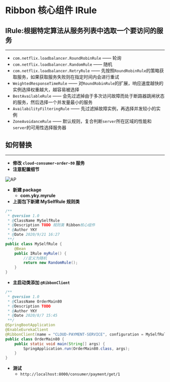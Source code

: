# **Ribbon 核心组件 IRule**
## **IRule:根据特定算法从服务列表中选取一个要访问的服务**
---
- `com.netflix.loadbalancer.RoundRobinRule` —— 轮询
- `com.netflix.loadbalancer.RandomRule` —— 随机
- `com.netflix.loadbalancer.RetryRule` —— 先按照`RoundRobinRule`的策略获取服务，如果获取服务失败则在指定时间内会进行重试
- `WeightedResponseTimeRule` —— 对`RoundRobinRule`的扩展，响应速度越快的实例选择权重越大，越容易被选择
- `BestAvailableRule` —— 会先过滤掉由于多次访问故障而处于断路器跳闸状态的服务，然后选择一个并发量最小的服务
- `AvailabilityFilteringRule` —— 先过滤掉故障实例，再选择并发较小的实例
- `ZoneAvoidanceRule` —— 默认规则，复合判断`server`所在区域的性能和`server`的可用性选择服务器

## **如何替换**
---

- **修改 `cloud-consumer-order-80` 服务**
- **注意配置细节**

![AP](/docs/assets/spring-cloud-2/G-module/yky-20200921161557.png)

- **新建 package**
    - **com.yky.myrule**
- **上面包下新建 MySelfRule 规则类**
```java
/**
 * @version 1.0
 * @ClassName MySelfRule
 * @Description TODO 规则类 Ribbon核心组件
 * @Author YKY
 * @Date 2020/9/21 16:27
 **/
public class MySelfRule {
    @Bean
    public IRule myRule() {
        //定义为随机
        return new RandomRule();
    }
}
```
- **主启动类添加 `@RibbonClient`**
```java
/**
 * @version 1.0
 * @ClassName OrderMain80
 * @Description TODO
 * @Author YKY
 * @Date 2020/8/7 15:45
 **/
@SpringBootApplication
@EnableEurekaClient
@RibbonClient(name = "CLOUD-PAYMENT-SERVICE", configuration = MySelfRule.class)
public class OrderMain80 {
    public static void main(String[] args) {
        SpringApplication.run(OrderMain80.class, args);
    }
}
```
- **测试**
    - `http://localhost:8000/consumer/payment/get/1`